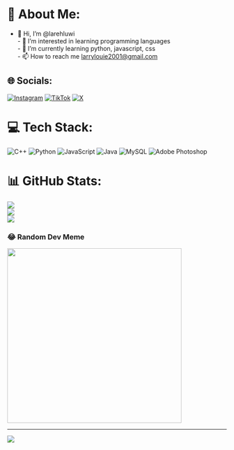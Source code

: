 # 💫 About Me:
- 👋 Hi, I’m @larehluwi<br>- 👀 I’m interested in learning programming languages<br>- 🌱 I’m currently learning python, javascript, css<br>- 📫 How to reach me larrylouie2001@gmail.com


## 🌐 Socials:
[![Instagram](https://img.shields.io/badge/Instagram-%23E4405F.svg?logo=Instagram&logoColor=white)](https://instagram.com/larehluwi) [![TikTok](https://img.shields.io/badge/TikTok-%23000000.svg?logo=TikTok&logoColor=white)](https://tiktok.com/@larrehluwi) [![X](https://img.shields.io/badge/X-black.svg?logo=X&logoColor=white)](https://x.com/larehluwi) 

# 💻 Tech Stack:
![C++](https://img.shields.io/badge/c++-%2300599C.svg?style=for-the-badge&logo=c%2B%2B&logoColor=white) ![Python](https://img.shields.io/badge/python-3670A0?style=for-the-badge&logo=python&logoColor=ffdd54) ![JavaScript](https://img.shields.io/badge/javascript-%23323330.svg?style=for-the-badge&logo=javascript&logoColor=%23F7DF1E) ![Java](https://img.shields.io/badge/java-%23ED8B00.svg?style=for-the-badge&logo=openjdk&logoColor=white) ![MySQL](https://img.shields.io/badge/mysql-%2300000f.svg?style=for-the-badge&logo=mysql&logoColor=white) ![Adobe Photoshop](https://img.shields.io/badge/adobe%20photoshop-%2331A8FF.svg?style=for-the-badge&logo=adobe%20photoshop&logoColor=white)
# 📊 GitHub Stats:
![](https://github-readme-stats.vercel.app/api?username=larehluwi&theme=blue-green&hide_border=false&include_all_commits=false&count_private=false)<br/>
![](https://github-readme-streak-stats.herokuapp.com/?user=larehluwi&theme=blue-green&hide_border=false)<br/>
![](https://github-readme-stats.vercel.app/api/top-langs/?username=larehluwi&theme=blue-green&hide_border=false&include_all_commits=false&count_private=false&layout=compact)

### 😂 Random Dev Meme
<img src='https://randommeme-five.vercel.app/' style="height: 400px;"/>

---
[![](https://visitcount.itsvg.in/api?id=larehluwi&icon=0&color=0)](https://visitcount.itsvg.in)

<!-- Proudly created with GPRM ( https://gprm.itsvg.in ) -->
